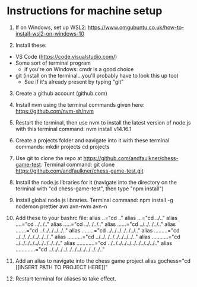 Instructions for machine setup
==============================
1. If on Windows, set up WSL2: https://www.omgubuntu.co.uk/how-to-install-wsl2-on-windows-10

2. Install these:
-   VS Code (https://code.visualstudio.com/)
-   Some sort of terminal program
    -   if you're on Windows: cmdr is a good choice
-   git (install on the terminal...you'll probably have to look this up too)
    -   See if it's already present by typing "git"

3. Create a github account (github.com)

4. Install nvm using the terminal commands given here: https://github.com/nvm-sh/nvm

5. Restart the terminal, then use nvm to install the latest version of node.js with this terminal command:
nvm install v14.16.1

6. Create a projects folder and navigate into it with these terminal commands:
mkdir projects
cd projects

7. Use git to clone the repo at
https://github.com/andfaulkner/chess-game-test. Terminal command:
git clone https://github.com/andfaulkner/chess-game-test.git

8. Install the node.js libraries for it (navigate into the directory on the terminal with "cd chess-game-test", then type "npm install")

9. Install global node.js libraries. Terminal command:
npm install -g nodemon prettier avn avn-nvm avn-n

10. Add these to your bashrc file:
    alias ..="cd .."
    alias ...="cd ../.."
    alias ....="cd ../../.."
    alias .....="cd ../../../.."
    alias ......="cd ../../../../.."
    alias .......="cd ../../../../../.."
    alias ........="cd ../../../../../../.."
    alias .........="cd ../../../../../../../.."
    alias ..........="cd ../../../../../../../../.."
    alias ...........="cd ../../../../../../../../../.."
    alias ............="cd ../../../../../../../../../../.."
    alias .............="cd ../../../../../../../../../../../.."

11. Add an alias to navigate into the chess game project
    alias gochess="cd [[INSERT PATH TO PROJECT HERE]]"

12. Restart terminal for aliases to take effect.

